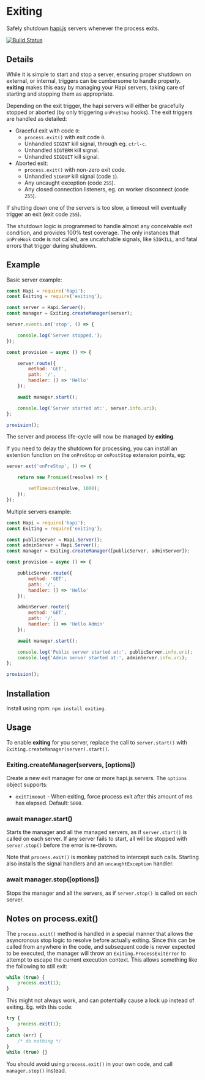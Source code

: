 # Exiting

Safely shutdown [hapi.js](http://hapijs.com/) servers whenever the process exits.

[![Build Status](https://travis-ci.org/kanongil/exiting.svg?branch=master)](https://travis-ci.org/kanongil/exiting)

## Details

While it is simple to start and stop a server, ensuring proper shutdown on external, or internal,
triggers can be cumbersome to handle properly.
**exiting** makes this easy by managing your Hapi servers, taking care of starting and stopping 
them as appropriate.

Depending on the exit trigger, the hapi servers will either be gracefully stopped or aborted (by only
triggering `onPreStop` hooks).
The exit triggers are handled as detailed:

 * Graceful exit with code `0`:
   * `process.exit()` with exit code `0`.
   * Unhandled `SIGINT` kill signal, through eg. `ctrl-c`.
   * Unhandled `SIGTERM` kill signal.
   * Unhandled `SIGQUIT` kill signal.
 * Aborted exit:
   * `process.exit()` with non-zero exit code.
   * Unhandled `SIGHUP` kill signal (code `1`).
   * Any uncaught exception (code `255`).
   * Any closed connection listeners, eg. on worker disconnect (code `255`).

If shutting down one of the servers is too slow, a timeout will eventually trigger an exit (exit code `255`).

The shutdown logic is programmed to handle almost any conceivable exit condition, and provides
100% test coverage.
The only instances that `onPreHook` code is not called, are uncatchable signals, like `SIGKILL`,
and fatal errors that trigger during shutdown.

## Example

Basic server example:

```js
const Hapi = require('hapi');
const Exiting = require('exiting');

const server = Hapi.Server();
const manager = Exiting.createManager(server);

server.events.on('stop', () => {

    console.log('Server stopped.');
});

const provision = async () => {

    server.route({
        method: 'GET',
        path: '/',
        handler: () => 'Hello' 
    });

    await manager.start();

    console.log('Server started at:', server.info.uri);
};

provision();
```

The server and process life-cycle will now be managed by **exiting**.

If you need to delay the shutdown for processing, you can install an extention function on the
`onPreStop` or `onPostStop` extension points, eg:

```js
server.ext('onPreStop', () => {

    return new Promise((resolve) => {

        setTimeout(resolve, 1000);
    });
});
```

Multiple servers example:

```js
const Hapi = require('hapi');
const Exiting = require('exiting');

const publicServer = Hapi.Server();
const adminServer = Hapi.Server();
const manager = Exiting.createManager([publicServer, adminServer]);

const provision = async () => {

    publicServer.route({
        method: 'GET',
        path: '/',
        handler: () => 'Hello'
    });

    adminServer.route({
        method: 'GET',
        path: '/',
        handler: () => 'Hello Admin'
    });

    await manager.start();

    console.log('Public server started at:', publicServer.info.uri);
    console.log('Admin server started at:', adminServer.info.uri);
};

provision();
```

## Installation

Install using npm: `npm install exiting`.

## Usage

To enable **exiting** for you server, replace the call to `server.start()` with
`Exiting.createManager(server).start()`.

### Exiting.createManager(servers, [options])

Create a new exit manager for one or more hapi.js servers. The `options` object supports:

 * `exitTimeout` - When exiting, force process exit after this amount of ms has elapsed. Default: `5000`.

### await manager.start()

Starts the manager and all the managed servers, as if `server.start()` is called on each server.
If any server fails to start, all will be stopped with `server.stop()` before the error is re-thrown.

Note that `process.exit()` is monkey patched to intercept such calls.
Starting also installs the signal handlers and an `uncaughtException` handler.

### await manager.stop([options])

Stops the manager and all the servers, as if `server.stop()` is called on each server.

## Notes on process.exit()

The `process.exit()` method is handled in a special manner that allows the asyncronous stop
logic to resolve before actually exiting. Since this can be called from anywhere in the code,
and subsequent code is never expected to be executed, the manager will throw an
`Exiting.ProcessExitError` to attempt to escape the current execution context. This allows
something like the following to still exit:

```js
while (true) {
    process.exit(1);
}
```

This might not always work, and can potentially cause a lock up instead of exiting.
Eg. with this code:

```js
try {
    process.exit(1);
}
catch (err) {
    /* do nothing */
}
while (true) {}
```

You should avoid using `process.exit()` in your own code, and call `manager.stop()` instead.
